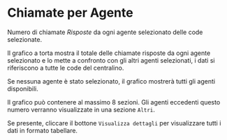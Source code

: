 # Chiamate per Agente

Numero di chiamate *Risposte* da ogni agente selezionato delle code selezionate.

Il grafico a torta mostra il totale delle chiamate risposte da ogni agente selezionato e 
lo mette a confronto con gli altri agenti selezionati, i dati si riferiscono 
a tutte le code del centralino. 

Se nessuna agente è stato selezionato, il grafico mostrerà tutti gli agenti disponibili.

Il grafico può contenere al massimo 8 sezioni. Gli agenti eccedenti questo numero
verranno visualizzate in una sezione `Altri`.

Se presente, cliccare il bottone `Visualizza dettagli` per visualizzare tutti i dati 
in formato tabellare.

